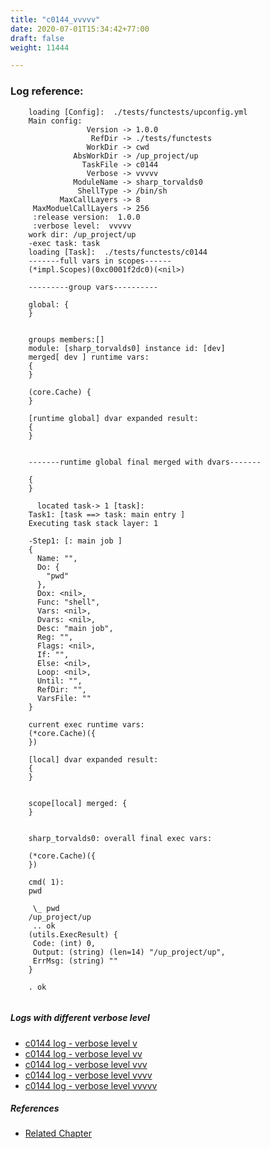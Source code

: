 ```yaml
---
title: "c0144_vvvvv"
date: 2020-07-01T15:34:42+77:00
draft: false
weight: 11444

---
```


### Log reference: <no value>

```
    loading [Config]:  ./tests/functests/upconfig.yml
    Main config:
                 Version -> 1.0.0
                  RefDir -> ./tests/functests
                 WorkDir -> cwd
              AbsWorkDir -> /up_project/up
                TaskFile -> c0144
                 Verbose -> vvvvv
              ModuleName -> sharp_torvalds0
               ShellType -> /bin/sh
           MaxCallLayers -> 8
     MaxModuelCallLayers -> 256
     :release version:  1.0.0
     :verbose level:  vvvvv
    work dir: /up_project/up
    -exec task: task
    loading [Task]:  ./tests/functests/c0144
    -------full vars in scopes------
    (*impl.Scopes)(0xc0001f2dc0)(<nil>)
    
    ---------group vars----------
    
    global: {
    }
    
    
    groups members:[]
    module: [sharp_torvalds0] instance id: [dev]
    merged[ dev ] runtime vars:
    {
    }
    
    (core.Cache) {
    }
    
    [runtime global] dvar expanded result:
    {
    }
    
    
    -------runtime global final merged with dvars-------
    
    {
    }
    
      located task-> 1 [task]: 
    Task1: [task ==> task: main entry ]
    Executing task stack layer: 1
    
    -Step1: [: main job ]
    {
      Name: "",
      Do: {
        "pwd"
      },
      Dox: <nil>,
      Func: "shell",
      Vars: <nil>,
      Dvars: <nil>,
      Desc: "main job",
      Reg: "",
      Flags: <nil>,
      If: "",
      Else: <nil>,
      Loop: <nil>,
      Until: "",
      RefDir: "",
      VarsFile: ""
    }
    
    current exec runtime vars:
    (*core.Cache)({
    })
    
    [local] dvar expanded result:
    {
    }
    
    
    scope[local] merged: {
    }
    
    
    sharp_torvalds0: overall final exec vars:
    
    (*core.Cache)({
    })
    
    cmd( 1):
    pwd
    
     \_ pwd
    /up_project/up
     .. ok
    (utils.ExecResult) {
     Code: (int) 0,
     Output: (string) (len=14) "/up_project/up",
     ErrMsg: (string) ""
    }
    
    . ok
    
```

##### Logs with different verbose level
* [c0144 log - verbose level v](../../logs/c0144_v)
* [c0144 log - verbose level vv](../../logs/c0144_vv)
* [c0144 log - verbose level vvv](../../logs/c0144_vvv)
* [c0144 log - verbose level vvvv](../../logs/c0144_vvvv)
* [c0144 log - verbose level vvvvv](../../logs/c0144_vvvvv)

##### References
* [Related Chapter](../../usage/c0144)
